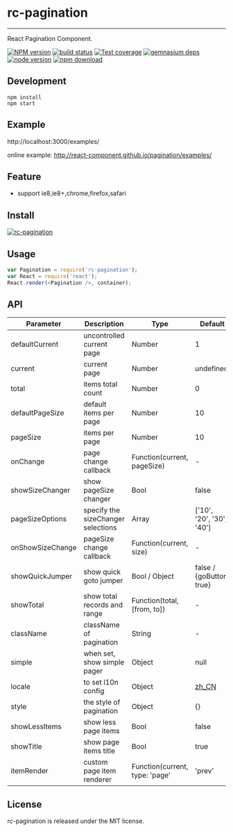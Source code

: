 # rc-pagination
---

React Pagination Component.

[![NPM version][npm-image]][npm-url]
[![build status][travis-image]][travis-url]
[![Test coverage][coveralls-image]][coveralls-url]
[![gemnasium deps][gemnasium-image]][gemnasium-url]
[![node version][node-image]][node-url]
[![npm download][download-image]][download-url]

[npm-image]: http://img.shields.io/npm/v/rc-pagination.svg?style=flat-square
[npm-url]: http://npmjs.org/package/rc-pagination
[travis-image]: https://img.shields.io/travis/react-component/pagination.svg?style=flat-square
[travis-url]: https://travis-ci.org/react-component/pagination
[coveralls-image]: https://img.shields.io/coveralls/react-component/pagination.svg?style=flat-square
[coveralls-url]: https://coveralls.io/r/react-component/pagination?branch=master
[gemnasium-image]: http://img.shields.io/gemnasium/react-component/pagination.svg?style=flat-square
[gemnasium-url]: https://gemnasium.com/react-component/pagination
[node-image]: https://img.shields.io/badge/node.js-%3E=_0.10-green.svg?style=flat-square
[node-url]: http://nodejs.org/download/
[download-image]: https://img.shields.io/npm/dm/rc-pagination.svg?style=flat-square
[download-url]: https://npmjs.org/package/rc-pagination

## Development

```
npm install
npm start
```

## Example

http://localhost:3000/examples/

online example: http://react-component.github.io/pagination/examples/

## Feature

* support ie8,ie8+,chrome,firefox,safari

## Install

[![rc-pagination](https://nodei.co/npm/rc-pagination.png)](https://npmjs.org/package/rc-pagination)

## Usage

```js
var Pagination = require('rc-pagination');
var React = require('react');
React.render(<Pagination />, container);
```

## API

| Parameter        | Description                        | Type          | Default                  |
|------------------|------------------------------------|---------------|--------------------------|
| defaultCurrent   | uncontrolled current page          | Number        | 1                        |
| current          | current page                       | Number        | undefined                |
| total            | items total count                  | Number        | 0                        |
| defaultPageSize  | default items per page             | Number        | 10                       |
| pageSize         | items per page                     | Number        | 10                       |
| onChange         | page change callback               | Function(current, pageSize)      | -     |
| showSizeChanger  | show pageSize changer              | Bool          | false                    |
| pageSizeOptions  | specify the sizeChanger selections | Array<String> | ['10', '20', '30', '40'] |
| onShowSizeChange | pageSize change callback           | Function(current, size)  | -        |
| showQuickJumper  | show quick goto jumper             | Bool / Object | false / {goButton: true} |
| showTotal        | show total records and range            | Function(total, [from, to]) | -     |
| className        | className of pagination            | String        | -                        |
| simple           | when set, show simple pager        | Object        | null                     |
| locale           | to set l10n config                 | Object        | [zh_CN](https://github.com/react-component/pagination/blob/master/src/locale/zh_CN.js) |
| style            | the style of pagination            | Object        | {}                       |
| showLessItems    | show less page items               | Bool          | false                    |
| showTitle        | show page items title              | Bool          | true                     |
| itemRender       | custom page item renderer          | Function(current, type: 'page' | 'prev' | 'next' | 'jump-prev' | 'jump-next', element): React.ReactNode| `(current, type, element) => element` |

## License

rc-pagination is released under the MIT license.
